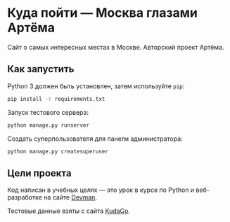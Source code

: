 # Куда пойти — Москва глазами Артёма
Сайт о самых интересных местах в Москве. Авторский проект Артёма.

## Как запустить

Python 3 должен быть установлен, затем используйте `pip`:

```bash
pip install -r requirements.txt
```
Запуск тестового сервера:

```bash
python manage.py runserver
```
Создать суперпользователя для панели администратора:

```bash
python manage.py createsuperuser
```

## Цели проекта

Код написан в учебных целях — это урок в курсе по Python и веб-разработке на сайте [Devman](https://dvmn.org).

Тестовые данные взяты с сайта [KudaGo](https://kudago.com).
